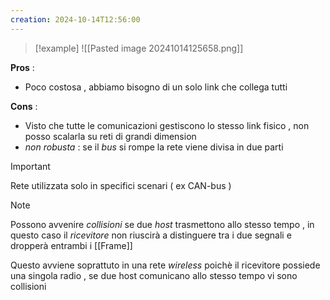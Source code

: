 ```yaml
---
creation: 2024-10-14T12:56:00
---
```

>[!example] 
>![[Pasted image 20241014125658.png]]
>

**Pros** : 
+ Poco costosa , abbiamo bisogno di un solo link che collega tutti

**Cons** : 
+ Visto che tutte le comunicazioni gestiscono lo stesso link fisico , non posso scalarla su reti di grandi dimension
+ *non robusta* : se il *bus* si rompe la rete viene divisa in due parti 

>[!important] 
>Rete utilizzata solo in specifici scenari ( ex CAN-bus )

>[!note] 
>Possono avvenire *collisioni* se due *host* trasmettono allo stesso tempo , in questo caso il *ricevitore* non riuscirà a distinguere tra i due segnali e dropperà entrambi i [[Frame]]
>
>Questo avviene soprattuto in una rete *wireless* poichè il ricevitore possiede una singola radio , se due host comunicano allo stesso tempo vi sono collisioni

